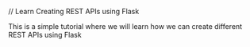 // Learn Creating REST APIs using Flask

This is a simple tutorial where we will learn how we can create different REST APIs using Flask
